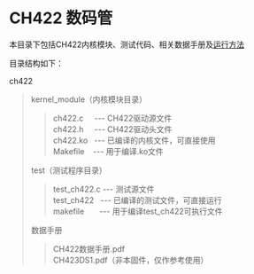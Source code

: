 # CH422 数码管

本目录下包括CH422内核模块、测试代码、相关数据手册及[运行方法](#运行方法)

目录结构如下：

ch422  
>kernel_module（内核模块目录）
>>ch422.c &nbsp;&nbsp;&nbsp; ---  CH422驱动源文件  
>>ch422.h &nbsp;&nbsp;&nbsp; ---  CH422驱动头文件  
>>ch422.ko &nbsp; ---  已编译的内核文件，可直接使用  
>>Makefile &nbsp;&nbsp; ---  用于编译.ko文件  
>> 
>test（测试程序目录）  
>>test_ch422.c  ---  测试源文件  
>>test_ch422 &nbsp; ---  已编译的测试文件，可直接运行  
>>makefile &nbsp;&nbsp;&nbsp;&nbsp;&nbsp; ---  用于编译test_ch422可执行文件  
>>
>数据手册
>>CH422数据手册.pdf  
>>CH423DS1.pdf（非本固件，仅作参考使用）
